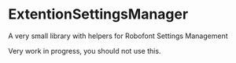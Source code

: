 # ExtentionSettingsManager
A very small library with helpers for Robofont Settings Management

Very work in progress, you should not use this.
